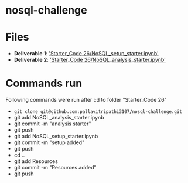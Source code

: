 # nosql-challenge

# Files
* **Deliverable 1**: ['Starter_Code 26/NoSQL_setup_starter.ipynb'](https://github.com/pallavitripathi3107/nosql-challenge/blob/main/Starter_Code%2026/NoSQL_setup_starter.ipynb)
* **Deliverable 2**: ['Starter_Code 26/NoSQL_analysis_starter.ipynb'](https://github.com/pallavitripathi3107/nosql-challenge/blob/main/Starter_Code%2026/NoSQL_analysis_starter.ipynb)

# Commands run
Following commands were run after cd to folder "Starter_Code 26"
* `git clone git@github.com:pallavitripathi3107/nosql-challenge.git`
* git add NoSQL_analysis_starter.ipynb 
* git commit -m "analysis starter"
* git push
* git add NoSQL_setup_starter.ipynb
* git commit -m "setup added"
* git push
* cd ..
* git add Resources
* git commit -m "Resources added"
* git push

